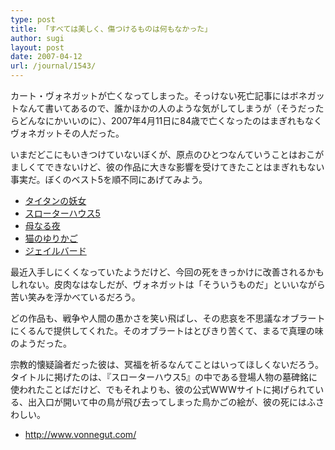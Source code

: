 ```yaml
---
type: post
title: 「すべては美しく、傷つけるものは何もなかった」
author: sugi
layout: post
date: 2007-04-12
url: /journal/1543/
---
```

カート・ヴォネガットが亡くなってしまった。そっけない死亡記事にはボネガットなんて書いてあるので、誰かほかの人のような気がしてしまうが（そうだったらどんなにかいいのに）、2007年4月11日に84歳で亡くなったのはまぎれもなくヴォネガットその人だった。

いまだどこにもいきつけていないぼくが、原点のひとつなんていうことはおこがましくてできないけど、彼の作品に大きな影響を受けてきたことはまぎれもない事実だ。ぼくのベスト5を順不同にあげてみよう。

  * <a href="http://www.amazon.co.jp/exec/obidos/ASIN/4150102627/chezsugi-22/ref=nosim/" onclick="_gaq.push(['_trackEvent', 'outbound-article', 'http://www.amazon.co.jp/exec/obidos/ASIN/4150102627/chezsugi-22/ref=nosim/', 'タイタンの妖女']);" name="amazletlink">タイタンの妖女</a>
  * <a href="http://www.amazon.co.jp/exec/obidos/ASIN/415010302X/chezsugi-22/ref=nosim/" onclick="_gaq.push(['_trackEvent', 'outbound-article', 'http://www.amazon.co.jp/exec/obidos/ASIN/415010302X/chezsugi-22/ref=nosim/', 'スローターハウス5']);" name="amazletlink">スローターハウス5</a>
  * <a href="http://www.amazon.co.jp/exec/obidos/ASIN/4150107009/chezsugi-22/ref=nosim/" onclick="_gaq.push(['_trackEvent', 'outbound-article', 'http://www.amazon.co.jp/exec/obidos/ASIN/4150107009/chezsugi-22/ref=nosim/', '母なる夜']);" name="amazletlink">母なる夜</a>
  * <a href="http://www.amazon.co.jp/exec/obidos/ASIN/4150103534/chezsugi-22/ref=nosim/" onclick="_gaq.push(['_trackEvent', 'outbound-article', 'http://www.amazon.co.jp/exec/obidos/ASIN/4150103534/chezsugi-22/ref=nosim/', '猫のゆりかご']);" name="amazletlink" target="_blank">猫のゆりかご</a>
  * <a href="http://www.amazon.co.jp/exec/obidos/ASIN/4150106304/chezsugi-22/ref=nosim/" onclick="_gaq.push(['_trackEvent', 'outbound-article', 'http://www.amazon.co.jp/exec/obidos/ASIN/4150106304/chezsugi-22/ref=nosim/', 'ジェイルバード']);" name="amazletlink">ジェイルバード</a>

最近入手しにくくなっていたようだけど、今回の死をきっかけに改善されるかもしれない。皮肉なはなしだが、ヴォネガットは「そういうものだ」といいながら苦い笑みを浮かべているだろう。

どの作品も、戦争や人間の愚かさを笑い飛ばし、その悲哀を不思議なオブラートにくるんで提供してくれた。そのオブラートはとびきり苦くて、まるで真理の味のようだった。

宗教的懐疑論者だった彼は、冥福を祈るなんてことはいってほしくないだろう。タイトルに掲げたのは、『スローターハウス5』の中である登場人物の墓碑銘に使われたことばだけど、でもそれよりも、彼の公式WWWサイトに掲げられている、出入口が開いて中の鳥が飛び去ってしまった鳥かごの絵が、彼の死にはふさわしい。

  * <a href="http://www.vonnegut.com/" onclick="_gaq.push(['_trackEvent', 'outbound-article', 'http://www.vonnegut.com/', 'http://www.vonnegut.com/']);" >http://www.vonnegut.com/</a>


